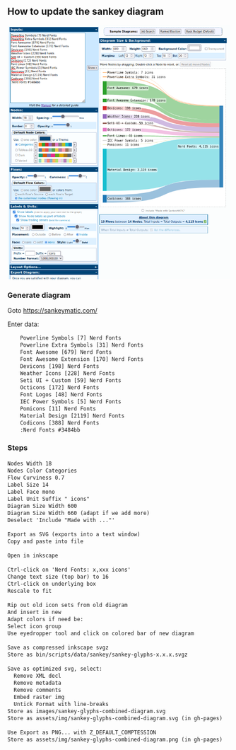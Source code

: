 ## How to update the sankey diagram

![Sankey Generator Screenshot](./sankey_settings.png)


### Generate diagram

Goto https://sankeymatic.com/

Enter data:

        Powerline Symbols [7] Nerd Fonts
        Powerline Extra Symbols [31] Nerd Fonts
        Font Awesome [679] Nerd Fonts
        Font Awesome Extension [170] Nerd Fonts
        Devicons [198] Nerd Fonts
        Weather Icons [228] Nerd Fonts
        Seti UI + Custom [59] Nerd Fonts
        Octicons [172] Nerd Fonts
        Font Logos [48] Nerd Fonts
        IEC Power Symbols [5] Nerd Fonts
        Pomicons [11] Nerd Fonts
        Material Design [2119] Nerd Fonts
        Codicons [388] Nerd Fonts
        :Nerd Fonts #3484bb

### Steps
```
Nodes Width 18
Nodes Color Categories
Flow Curviness 0.7
Label Size 14
Label Face mono
Label Unit Suffix " icons"
Diagram Size Width 600
Diagram Size Width 660 (adapt if we add more)
Deselect 'Include "Made with ..."'

Export as SVG (exports into a text window)
Copy and paste into file

Open in inkscape

Ctrl-click on 'Nerd Fonts: x,xxx icons'
Change text size (top bar) to 16
Ctrl-click on underlying box
Rescale to fit

Rip out old icon sets from old diagram
And insert in new
Adapt colors if need be:
Select icon group
Use eyedropper tool and click on colored bar of new diagram

Save as compressed inkscape svgz
Store as bin/scripts/data/sankey/sankey-glyphs-x.x.x.svgz

Save as optimized svg, select:
  Remove XML decl
  Remove metadata
  Remove comments
  Embed raster img
  Untick Format with line-breaks
Store as images/sankey-glyphs-combined-diagram.svg
Store as assets/img/sankey-glyphs-combined-diagram.svg (in gh-pages)

Use Export as PNG... with Z_DEFAULT_COMPTESSION
Store as assets/img/sankey-glyphs-combined-diagram.png (in gh-pages)
```
